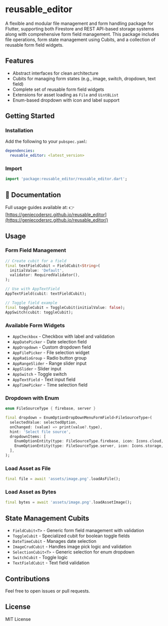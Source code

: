 # reusable_editor

A flexible and modular file management and form handling package for Flutter, supporting both Firestore and REST API-based storage systems along with comprehensive form field management. This package includes file operations, form state management using Cubits, and a collection of reusable form field widgets.

## Features

* Abstract interfaces for clean architecture
* Cubits for managing form states (e.g., image, switch, dropdown, text field)
* Complete set of reusable form field widgets
* Extensions for asset loading as `File` and `Uint8List`
* Enum-based dropdown with icon and label support

## Getting Started

### Installation

Add the following to your `pubspec.yaml`:

```yaml
dependencies:
  reusable_editor: <latest_version>
```

### Import

```dart
import 'package:reusable_editor/reusable_editor.dart';
```

## 📘 Documentation

Full usage guides available at:
👉 [https://geniecodersrc.github.io/reusable_editor](https://geniecodersrc.github.io/reusable_editor/)

## Usage

### Form Field Management

```dart
// Create cubit for a field
final textFieldCubit = FieldCubit<String>(
  initialValue: 'Default',
  validator: RequiredValidator(),
);

// Use with AppTextField
AppTextField(cubit: textFieldCubit);

// Toggle field example
final toggleCubit = ToggleCubit(initialValue: false);
AppSwitch(cubit: toggleCubit);
```

### Available Form Widgets

* `AppCheckbox` - Checkbox with label and validation
* `AppDatePicker` - Date selection field
* `AppDropdown` - Custom dropdown field
* `AppFilePicker` - File selection widget
* `AppRadioGroup` - Radio button group
* `AppRangeSlider` - Range slider input
* `AppSlider` - Slider input
* `AppSwitch` - Toggle switch
* `AppTextField` - Text input field
* `AppTimePicker` - Time selection field

### Dropdown with Enum

```dart
enum FileSourceType { firebase, server }

final dropdown = EnumOptionDropDownMenuFormField<FileSourceType>(
  selectedValue: selectedOption,
  onChanged: (value) => print(value?.type),
  hint: 'Select file source',
  dropdownItems: [
    EnumOptionEntity(type: FileSourceType.firebase, icon: Icons.cloud, label: 'Firebase'),
    EnumOptionEntity(type: FileSourceType.server, icon: Icons.storage, label: 'Server'),
  ],
);
```

### Load Asset as File

```dart
final file = await 'assets/image.png'.loadAsFile();
```

### Load Asset as Bytes

```dart
final bytes = await 'assets/image.png'.loadAssetImage();
```

## State Management Cubits

* `FieldCubit<T>` - Generic form field management with validation
* `ToggleCubit` - Specialized cubit for boolean toggle fields
* `DateTimeCubit` - Manages date selection
* `ImageCrudCubit` - Handles image pick logic and validation
* `SelectionCubit<T>` - Generic selection for enum dropdown
* `SwitchCubit` - Toggle logic
* `TextFieldCubit` - Text field validation

## Contributions

Feel free to open issues or pull requests.

## License

MIT License
